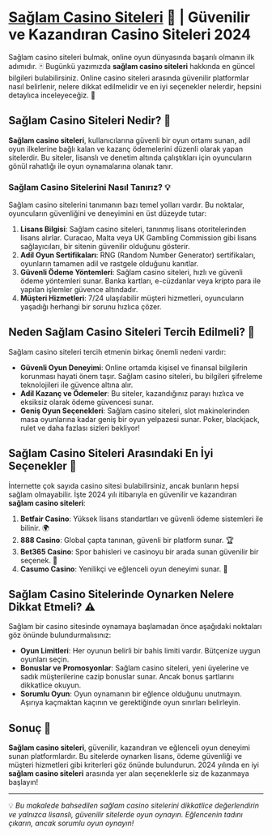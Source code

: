 # [Sağlam Casino Siteleri](https://casinotr.link/gWCRZ4) 🎰 | Güvenilir ve Kazandıran Casino Siteleri 2024

Sağlam casino siteleri bulmak, online oyun dünyasında başarılı olmanın ilk adımıdır. 🃏 Bugünkü yazımızda **sağlam casino siteleri** hakkında en güncel bilgileri bulabilirsiniz. Online casino siteleri arasında güvenilir platformlar nasıl belirlenir, nelere dikkat edilmelidir ve en iyi seçenekler nelerdir, hepsini detaylıca inceleyeceğiz. 🎲

## Sağlam Casino Siteleri Nedir? 🎰

**Sağlam casino siteleri**, kullanıcılarına güvenli bir oyun ortamı sunan, adil oyun ilkelerine bağlı kalan ve kazanç ödemelerini düzenli olarak yapan sitelerdir. Bu siteler, lisanslı ve denetim altında çalıştıkları için oyuncuların gönül rahatlığı ile oyun oynamalarına olanak tanır.

### Sağlam Casino Sitelerini Nasıl Tanırız? 💡

Sağlam casino sitelerini tanımanın bazı temel yolları vardır. Bu noktalar, oyuncuların güvenliğini ve deneyimini en üst düzeyde tutar:

1. **Lisans Bilgisi**: Sağlam casino siteleri, tanınmış lisans otoritelerinden lisans alırlar. Curacao, Malta veya UK Gambling Commission gibi lisans sağlayıcıları, bir sitenin güvenilir olduğunu gösterir.
2. **Adil Oyun Sertifikaları**: RNG (Random Number Generator) sertifikaları, oyunların tamamen adil ve rastgele olduğunu kanıtlar.
3. **Güvenli Ödeme Yöntemleri**: Sağlam casino siteleri, hızlı ve güvenli ödeme yöntemleri sunar. Banka kartları, e-cüzdanlar veya kripto para ile yapılan işlemler güvence altındadır.
4. **Müşteri Hizmetleri**: 7/24 ulaşılabilir müşteri hizmetleri, oyuncuların yaşadığı herhangi bir sorunu hızlıca çözer.

## Neden Sağlam Casino Siteleri Tercih Edilmeli? 🎯

Sağlam casino siteleri tercih etmenin birkaç önemli nedeni vardır:

- **Güvenli Oyun Deneyimi**: Online ortamda kişisel ve finansal bilgilerin korunması hayati önem taşır. Sağlam casino siteleri, bu bilgileri şifreleme teknolojileri ile güvence altına alır.
- **Adil Kazanç ve Ödemeler**: Bu siteler, kazandığınız parayı hızlıca ve eksiksiz olarak ödeme güvencesi sunar.
- **Geniş Oyun Seçenekleri**: Sağlam casino siteleri, slot makinelerinden masa oyunlarına kadar geniş bir oyun yelpazesi sunar. Poker, blackjack, rulet ve daha fazlası sizleri bekliyor!

## Sağlam Casino Siteleri Arasındaki En İyi Seçenekler 🌟

İnternette çok sayıda casino sitesi bulabilirsiniz, ancak bunların hepsi sağlam olmayabilir. İşte 2024 yılı itibarıyla en güvenilir ve kazandıran **sağlam casino siteleri**:

1. **Betfair Casino**: Yüksek lisans standartları ve güvenli ödeme sistemleri ile bilinir. 🌍
2. **888 Casino**: Global çapta tanınan, güvenli bir platform sunar. 🏆
3. **Bet365 Casino**: Spor bahisleri ve casinoyu bir arada sunan güvenilir bir seçenek. 🎯
4. **Casumo Casino**: Yenilikçi ve eğlenceli oyun deneyimi sunar. 🚀

## Sağlam Casino Sitelerinde Oynarken Nelere Dikkat Etmeli? ⚠️

Sağlam bir casino sitesinde oynamaya başlamadan önce aşağıdaki noktaları göz önünde bulundurmalısınız:

- **Oyun Limitleri**: Her oyunun belirli bir bahis limiti vardır. Bütçenize uygun oyunları seçin.
- **Bonuslar ve Promosyonlar**: Sağlam casino siteleri, yeni üyelerine ve sadık müşterilerine cazip bonuslar sunar. Ancak bonus şartlarını dikkatlice okuyun.
- **Sorumlu Oyun**: Oyun oynamanın bir eğlence olduğunu unutmayın. Aşırıya kaçmaktan kaçının ve gerektiğinde oyun sınırları belirleyin.

## Sonuç 🎉

**Sağlam casino siteleri**, güvenilir, kazandıran ve eğlenceli oyun deneyimi sunan platformlardır. Bu sitelerde oynarken lisans, ödeme güvenliği ve müşteri hizmetleri gibi kriterleri göz önünde bulundurun. 2024 yılında en iyi **sağlam casino siteleri** arasında yer alan seçeneklerle siz de kazanmaya başlayın!

---

💡 *Bu makalede bahsedilen sağlam casino sitelerini dikkatlice değerlendirin ve yalnızca lisanslı, güvenilir sitelerde oyun oynayın. Eğlencenin tadını çıkarın, ancak sorumlu oyun oynayın!*

